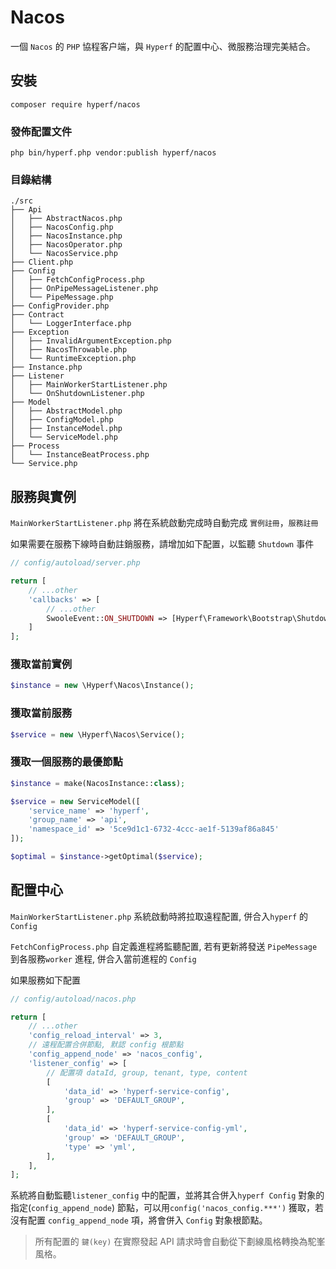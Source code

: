 # Nacos

一個 `Nacos` 的 `PHP` 協程客户端，與 `Hyperf` 的配置中心、微服務治理完美結合。

## 安裝

```shell
composer require hyperf/nacos
```

### 發佈配置文件

```shell
php bin/hyperf.php vendor:publish hyperf/nacos
```

### 目錄結構

```
./src
├── Api
│   ├── AbstractNacos.php
│   ├── NacosConfig.php
│   ├── NacosInstance.php
│   ├── NacosOperator.php
│   └── NacosService.php
├── Client.php
├── Config
│   ├── FetchConfigProcess.php
│   ├── OnPipeMessageListener.php
│   └── PipeMessage.php
├── ConfigProvider.php
├── Contract
│   └── LoggerInterface.php
├── Exception
│   ├── InvalidArgumentException.php
│   ├── NacosThrowable.php
│   └── RuntimeException.php
├── Instance.php
├── Listener
│   ├── MainWorkerStartListener.php
│   └── OnShutdownListener.php
├── Model
│   ├── AbstractModel.php
│   ├── ConfigModel.php
│   ├── InstanceModel.php
│   └── ServiceModel.php
├── Process
│   └── InstanceBeatProcess.php
└── Service.php
```

## 服務與實例

`MainWorkerStartListener.php` 將在系統啟動完成時自動完成 `實例註冊`，`服務註冊` 

如果需要在服務下線時自動註銷服務，請增加如下配置，以監聽 `Shutdown` 事件

```php
// config/autoload/server.php

return [
    // ...other
    'callbacks' => [
        // ...other
        SwooleEvent::ON_SHUTDOWN => [Hyperf\Framework\Bootstrap\ShutdownCallback::class, 'onShutdown']
    ]
];
```

### 獲取當前實例

```php
$instance = new \Hyperf\Nacos\Instance();
```

### 獲取當前服務

```php
$service = new \Hyperf\Nacos\Service();
```

### 獲取一個服務的最優節點

```php
$instance = make(NacosInstance::class);

$service = new ServiceModel([
    'service_name' => 'hyperf',
    'group_name' => 'api',
    'namespace_id' => '5ce9d1c1-6732-4ccc-ae1f-5139af86a845'
]);

$optimal = $instance->getOptimal($service);

```

## 配置中心

`MainWorkerStartListener.php` 系統啟動時將拉取遠程配置, 併合入`hyperf` 的 `Config`

`FetchConfigProcess.php` 自定義進程將監聽配置, 若有更新將發送 `PipeMessage` 到各服務`worker` 進程, 併合入當前進程的 `Config`

如果服務如下配置
```php
// config/autoload/nacos.php

return [
    // ...other
    'config_reload_interval' => 3,
    // 遠程配置合併節點, 默認 config 根節點
    'config_append_node' => 'nacos_config',
    'listener_config' => [
        // 配置項 dataId, group, tenant, type, content
        [
            'data_id' => 'hyperf-service-config',
            'group' => 'DEFAULT_GROUP',
        ],
        [
            'data_id' => 'hyperf-service-config-yml',
            'group' => 'DEFAULT_GROUP',
            'type' => 'yml',
        ],
    ],
];
```

系統將自動監聽`listener_config` 中的配置，並將其合併入`hyperf Config` 對象的指定(`config_append_node`) 節點，可以用`config('nacos_config.***')` 獲取，若沒有配置 `config_append_node` 項，將會併入 `Config` 對象根節點。

> 所有配置的 `鍵(key)` 在實際發起 API 請求時會自動從下劃線風格轉換為駝峯風格。
